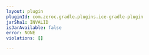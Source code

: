 ```yaml
---
layout: plugin
pluginId: com.zeroc.gradle.plugins.ice-gradle-plugin
jarSha1: INVALID
isJarAvailable: false
error: NONE
violations: []

---
```

